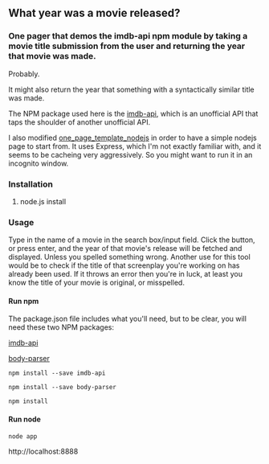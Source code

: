## What year was a movie released?

### One pager that demos the imdb-api npm module by taking a movie title submission from the user and returning the year that movie was made.

Probably.

It might also return the year that something with a syntactically similar title was made.

The NPM package used here is the [imdb-api](https://www.npmjs.com/package/imdb-api), which is an unofficial API that taps the shoulder of another unofficial API.  

I also modified [one_page_template_nodejs](https://github.com/goldenthumb/one_page_template_nodejs) in order to have a simple nodejs page to start from.  It uses Express, which I'm not exactly familiar with, and it seems to be cacheing very aggressively.  So you might want to run it in an incognito window.

### Installation

1. node.js install

### Usage

Type in the name of a movie in the search box/input field.  Click the button, or press enter, and the year of that movie's release will be fetched and displayed.  Unless you spelled something wrong.  Another use for this tool would be to check if the title of that screenplay you're working on has already been used.  If it throws an error then you're in luck, at least you know the title of your movie is original, or misspelled.

#### Run npm

The package.json file includes what you'll need, but to be clear, you will need these two NPM packages:

[imdb-api](https://www.npmjs.com/package/imdb-api)

[body-parser](https://www.npmjs.com/package/body-parser)

    npm install --save imdb-api

    npm install --save body-parser

    npm install

#### Run node

    node app

http://localhost:8888
